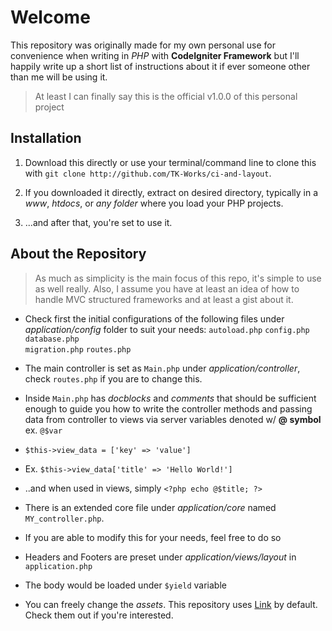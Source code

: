 # Welcome #

This repository was originally made for my own personal use for convenience when writing in *PHP* with **CodeIgniter Framework** but I'll happily write up a short list of instructions about it if ever someone other than me will be using it.

> At least I can finally say this is the official v1.0.0 of this personal project

## Installation ##

1. Download this directly or use your terminal/command line to clone this with `git clone http://github.com/TK-Works/ci-and-layout`.

2. If you downloaded it directly, extract on desired directory, typically in a *www*, *htdocs*, or *any folder* where you load your PHP projects.

3. ...and after that, you're set to use it.

## About the Repository ##

> As much as simplicity is the main focus of this repo, it's simple to use as well really.
> Also, I assume you have at least an idea of how to handle MVC structured frameworks and at least a gist about it.  

- Check first the initial configurations of the following files under *application/config* folder to suit your needs:
`autoload.php`
`config.php`  
`database.php`  
`migration.php`
`routes.php`

- The main controller is set as `Main.php` under *application/controller*, check `routes.php` if you are to change this.

- Inside `Main.php` has *docblocks* and *comments* that should be sufficient enough to guide you how to write the controller methods and passing data from controller to views via server variables denoted w/ **@ symbol** ex. `@$var`

- `$this->view_data = ['key' => 'value']`
- Ex. `$this->view_data['title' => 'Hello World!']`
- ..and when used in views, simply `<?php echo @$title; ?>`

- There is an extended core file under *application/core* named `MY_controller.php`.
- If you are able to modify this for your needs, feel free to do so

- Headers and Footers are preset under *application/views/layout* in `application.php`
- The body would be loaded under `$yield` variable

- You can freely change the *assets*. This repository uses [Link](https://materializecss.com/ "Materialize") by default. Check them out if you're interested.
